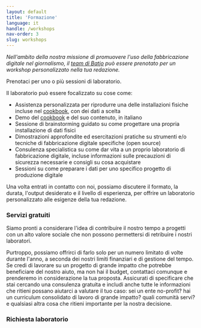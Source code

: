 ```yaml
---
layout: default
title: 'Formazione'
language: it
handle: /workshops
nav-order: 3
slug: workshops
---
```


*Nell'ambito della nostra missione di promuovere l'uso della fabbricazione digitale nel giornalismo, il [team di Batjo](/it/team) può essere prenotato per un workshop personalizzato nella tua redazione.*

Prenotaci per uno o più sessioni di laboratorio.

Il laboratorio può essere focalizzato su cose come:

- Assistenza personalizzata per riprodurre una delle installazioni fisiche incluse nel [cookbook](/cookbook), con dei dati a scelta
- Demo del [cookbook](/cookbook) e del suo contenuto, in italiano
- Sessione di brainstorming guidato su come progettare una propria installazione di dati fisici
- Dimostrazioni approfondite ed esercitazioni pratiche su strumenti e/o tecniche di fabbricazione digitale specifiche (open source)
- Consulenza specialistica su come dar vita a un proprio laboratorio di fabbricazione digitale, incluse informazioni sulle precauzioni di sicurezza necessarie e consigli su cosa acquistare
- Sessioni su come preparare i dati per uno specifico progetto di produzione digitale

Una volta entrati in contatto con noi, possiamo discutere il formato, la durata, l'output desiderato e il livello di esperienza, per offrire un laboratorio personalizzato alle esigenze della tua redazione.

### Servizi gratuiti

Siamo pronti a considerare l'idea di contribuire il nostro tempo a progetti con un alto valore sociale che non possono permettersi di retribuire i nostri laboratori.

Purtroppo, possiamo offrirci di farlo solo per un numero limitato di volte durante l'anno, a seconda dei nostri limiti finanziari e di gestione del tempo. Se credi di lavorare su un progetto di grande impatto che potrebbe beneficiare del nostro aiuto, ma non hai il budget, contattaci comunque e prenderemo in considerazione la tua proposta. Assicurati di specificare che stai cercando una consulenza gratuita e includi anche tutte le informazioni che ritieni possano aiutarci a valutare il tuo caso: sei un ente no-profit? hai un curriculum consolidato di lavoro di grande impatto? quali comunità servi? e qualsiasi altra cosa che ritieni importante per la nostra decisione.

### Richiesta laboratorio